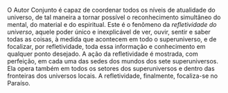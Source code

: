 O Autor Conjunto é capaz de coordenar todos os níveis de atualidade do universo, de tal maneira a tornar possível o reconhecimento simultâneo do mental, do material e do espiritual. Este é o fenômeno da *refletividade do universo*, aquele poder único e inexplicável de ver, ouvir, sentir e saber todas as coisas, à medida que acontecem em todo o superuniverso, e de focalizar, por refletividade, toda essa informação e conhecimento em qualquer ponto desejado. A ação da refletividade é mostrada, com perfeição, em cada uma das sedes dos mundos dos sete superuniversos. Ela opera também em todos os setores dos superuniversos e dentro das fronteiras dos universos locais. A refletividade, finalmente, focaliza-se no Paraíso.
